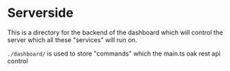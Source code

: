 # Serverside

This is a directory for the backend of the dashboard which will control the server which all these "services" will run on.

`./dashboard/` is used to store "commands" which the main.ts oak rest api control

